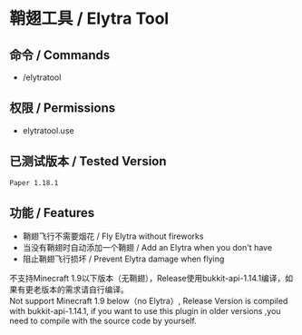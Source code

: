 # 鞘翅工具 / Elytra Tool

## 命令 / Commands
- /elytratool

## 权限 / Permissions
- elytratool.use

## 已测试版本 / Tested Version
    Paper 1.18.1

## 功能 / Features
- 鞘翅飞行不需要烟花 / Fly Elytra without fireworks
- 当没有鞘翅时自动添加一个鞘翅 / Add an Elytra when you don't have
- 阻止鞘翅飞行损坏 / Prevent Elytra damage when flying

不支持Minecraft 1.9以下版本（无鞘翅），Release使用bukkit-api-1.14.1编译，如果有更老版本的需求请自行编译。    
Not support Minecraft 1.9 below（no Elytra）, Release Version is compiled with bukkit-api-1.14.1, if you want to use this plugin in older versions ,you need to compile with the source code by yourself.
